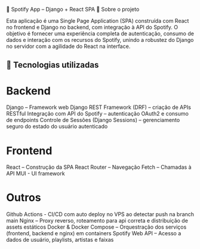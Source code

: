 🎵 Spotify App – Django + React SPA
📌 Sobre o projeto

Esta aplicação é uma Single Page Application (SPA) construída com React no frontend e Django no backend, com integração à API do Spotify.
O objetivo é fornecer uma experiência completa de autenticação, consumo de dados e interação com os recursos do Spotify, unindo a robustez do Django no servidor com a agilidade do React na interface.

## 🚀 Tecnologias utilizadas

# Backend

Django – Framework web
Django REST Framework (DRF) – criação de APIs RESTful
Integração com API do Spotify – autenticação OAuth2 e consumo de endpoints
Controle de Sessões (Django Sessions) – gerenciamento seguro do estado do usuário autenticado

# Frontend

React – Construção da SPA
React Router – Navegação
Fetch – Chamadas à API
MUI - UI framework

# Outros

Github Actions - CI/CD com auto deploy no VPS ao detectar push na branch main
Nginx – Proxy reverso, roteamento para api correta e distribuição de assets estáticos
Docker & Docker Compose – Orquestração dos serviços (frontend, backend e nginx) em containers
Spotify Web API – Acesso a dados de usuário, playlists, artistas e faixas
